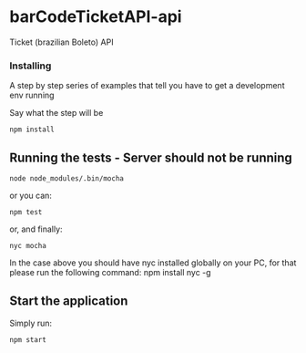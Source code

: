 
# barCodeTicketAPI-api
Ticket (brazilian Boleto) API

### Installing

A step by step series of examples that tell you have to get a development env running

Say what the step will be

```
npm install
```

## Running the tests - Server should not be running

```
node node_modules/.bin/mocha
```

or you can:

```
npm test
```

or, and finally:

```
nyc mocha
```

In the case above you should have nyc installed globally on your PC, for that
please run the following command: npm install nyc -g

## Start the application

Simply run:

```
npm start
```
